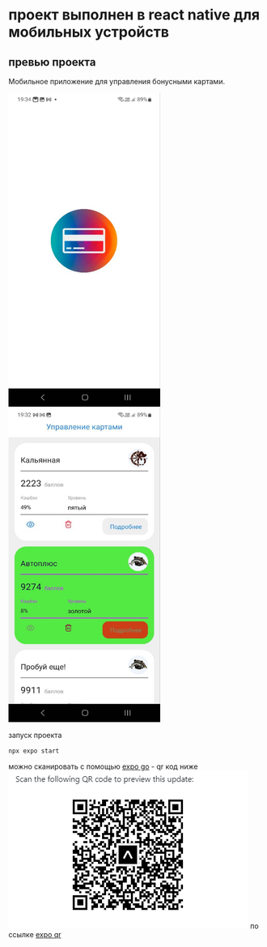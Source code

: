 # проект выполнен в react native для мобильных устройств
## превью проекта

Мобильное приложение для управления бонусными картами.

<img src="./example/photo_2024-04-12_19-34-18.jpg" alt="стартовый экран" style="height: 620px; width:300px;"/>

<img src="./example/photo_2024-04-12_19-33-11.jpg" alt="основной экран" style="height: 620px; width:300px;"/>

запуск проекта 
```sh
npx expo start
```
можно сканировать с помощью [expo go](https://expo.dev/go) - qr код ниже
![qr код](./example/qr%20expo.png "qr код")
по ссылке [expo qr](https://expo.dev/preview/update?message=Initial%20update%20for%20preview&updateRuntimeVersion=1.0.0&createdAt=2024-04-12T12%3A02%3A11.660Z&slug=exp&projectId=ba894ef3-a368-499f-83aa-05948ed177b6&group=d04d7dbf-ed2e-45aa-a8b1-ad4b8c15615e)
